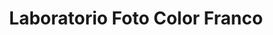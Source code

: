 ---
title: "Laboratorio Foto Color Franco"
url: /ciudad-autonoma-de-buenos-aires/laboratorio-foto-color-franco/
shop: Foto
---